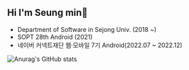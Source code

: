 ## Hi I'm Seung min🙂
- Department of Software in Sejong Univ. (2018 ~)
- SOPT 28th Android (2021)
- 네이버 커넥트재단 웹·모바일 7기 Android(2022.07 ~ 2022.12)

![Anurag's GitHub stats](https://github-readme-stats.vercel.app/api?username=Seungmin-develop&show_icons=true&theme=default)
